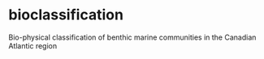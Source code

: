 # bioclassification
Bio-physical classification of benthic marine communities in the Canadian Atlantic region
